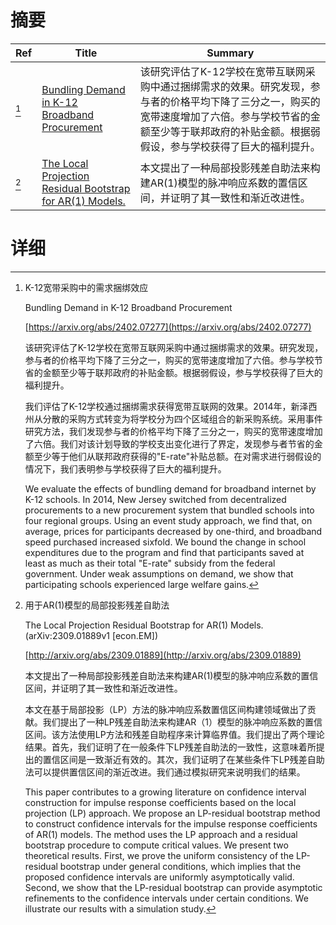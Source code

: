 # 摘要

| Ref | Title | Summary |
| --- | --- | --- |
| [^1] | [Bundling Demand in K-12 Broadband Procurement](https://arxiv.org/abs/2402.07277) | 该研究评估了K-12学校在宽带互联网采购中通过捆绑需求的效果。研究发现，参与者的价格平均下降了三分之一，购买的宽带速度增加了六倍。参与学校节省的金额至少等于联邦政府的补贴金额。根据弱假设，参与学校获得了巨大的福利提升。 |
| [^2] | [The Local Projection Residual Bootstrap for AR(1) Models.](http://arxiv.org/abs/2309.01889) | 本文提出了一种局部投影残差自助法来构建AR(1)模型的脉冲响应系数的置信区间，并证明了其一致性和渐近改进性。 |

# 详细

[^1]: K-12宽带采购中的需求捆绑效应

    Bundling Demand in K-12 Broadband Procurement

    [https://arxiv.org/abs/2402.07277](https://arxiv.org/abs/2402.07277)

    该研究评估了K-12学校在宽带互联网采购中通过捆绑需求的效果。研究发现，参与者的价格平均下降了三分之一，购买的宽带速度增加了六倍。参与学校节省的金额至少等于联邦政府的补贴金额。根据弱假设，参与学校获得了巨大的福利提升。

    

    我们评估了K-12学校通过捆绑需求获得宽带互联网的效果。2014年，新泽西州从分散的采购方式转变为将学校分为四个区域组合的新采购系统。采用事件研究方法，我们发现参与者的价格平均下降了三分之一，购买的宽带速度增加了六倍。我们对该计划导致的学校支出变化进行了界定，发现参与者节省的金额至少等于他们从联邦政府获得的"E-rate"补贴总额。在对需求进行弱假设的情况下，我们表明参与学校获得了巨大的福利提升。

    We evaluate the effects of bundling demand for broadband internet by K-12 schools. In 2014, New Jersey switched from decentralized procurements to a new procurement system that bundled schools into four regional groups. Using an event study approach, we find that, on average, prices for participants decreased by one-third, and broadband speed purchased increased sixfold. We bound the change in school expenditures due to the program and find that participants saved at least as much as their total "E-rate" subsidy from the federal government. Under weak assumptions on demand, we show that participating schools experienced large welfare gains.
    
[^2]: 用于AR(1)模型的局部投影残差自助法

    The Local Projection Residual Bootstrap for AR(1) Models. (arXiv:2309.01889v1 [econ.EM])

    [http://arxiv.org/abs/2309.01889](http://arxiv.org/abs/2309.01889)

    本文提出了一种局部投影残差自助法来构建AR(1)模型的脉冲响应系数的置信区间，并证明了其一致性和渐近改进性。

    

    本文在基于局部投影（LP）方法的脉冲响应系数置信区间构建领域做出了贡献。我们提出了一种LP残差自助法来构建AR（1）模型的脉冲响应系数的置信区间。该方法使用LP方法和残差自助程序来计算临界值。我们提出了两个理论结果。首先，我们证明了在一般条件下LP残差自助法的一致性，这意味着所提出的置信区间是一致渐近有效的。其次，我们证明了在某些条件下LP残差自助法可以提供置信区间的渐近改进。我们通过模拟研究来说明我们的结果。

    This paper contributes to a growing literature on confidence interval construction for impulse response coefficients based on the local projection (LP) approach. We propose an LP-residual bootstrap method to construct confidence intervals for the impulse response coefficients of AR(1) models. The method uses the LP approach and a residual bootstrap procedure to compute critical values. We present two theoretical results. First, we prove the uniform consistency of the LP-residual bootstrap under general conditions, which implies that the proposed confidence intervals are uniformly asymptotically valid. Second, we show that the LP-residual bootstrap can provide asymptotic refinements to the confidence intervals under certain conditions. We illustrate our results with a simulation study.
    

